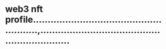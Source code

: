 # web3 nft profile.......................................................,...............................................................

